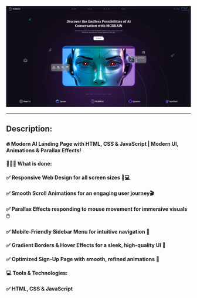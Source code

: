 
<a href="https://webx-webify.netlify.app/" target="_blank">
  <img src="assets/thumbnail.png" alt="Thumbnail"/>
</a>


---
## Description:
#### 🔥 Modern AI Landing Page with HTML, CSS & JavaScript | Modern UI, Animations & Parallax Effects!

#### 🧑🏻‍💻 What is done:
#### ✅ Responsive Web Design for all screen sizes 📱💻
#### ✅ Smooth Scroll Animations for an engaging user journey🎬
#### ✅ Parallax Effects responding to mouse movement for immersive visuals 🖱️
#### ✅ Mobile-Friendly Sidebar Menu for intuitive navigation 📑
#### ✅ Gradient Borders & Hover Effects for a sleek, high-quality UI 🎨
#### ✅ Optimized Sign-Up Page with smooth, refined animations 📝

#### 💻 Tools & Technologies:
#### ✅ HTML, CSS & JavaScript
